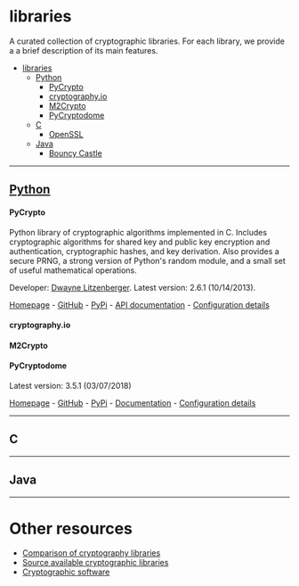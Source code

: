 # libraries

A curated collection of cryptographic libraries. For each library, we provide a
a brief description of its main features.

- [libraries](#libraries)
    - [Python](#python)
        - [PyCrypto](#pycrypto)
        - [cryptography.io](#cryptographyio)
        - [M2Crypto](#m2crypto)
        - [PyCryptodome](#pycryptodome)
    - [C](#c)
        - [OpenSSL](#openssl)
    - [Java](#java)
        - [Bouncy Castle](#bouncycastle)

------

## [Python](Python/)

#### PyCrypto 
Python library of cryptographic algorithms implemented in C.
Includes cryptographic algorithms for shared key
and public key encryption and authentication, cryptographic hashes, and key
derivation. Also provides a secure PRNG, a strong version of Python's random
module, and a small set of useful mathematical operations.

Developer: [Dwayne Litzenberger](https://www.dlitz.net/). 
Latest version: 2.6.1 (10/14/2013).

[Homepage](https://www.dlitz.net/software/pycrypto/) -
[GitHub](https://github.com/dlitz/pycrypto) -
[PyPi](https://pypi.python.org/pypi/pycrypto/2.6.1) -
[API documentation](https://www.dlitz.net/software/pycrypto/api/current/) -
[Configuration details](Python/PyCrypto.config)

#### cryptography.io

#### M2Crypto

#### PyCryptodome

Latest version: 3.5.1 (03/07/2018)

[Homepage](https://www.pycryptodome.org/en/latest/) -
[GitHub](https://github.com/Legrandin/pycryptodome) -
[PyPi](https://pypi.python.org/pypi/pycryptodomex) -
[Documentation](https://pycryptodome.readthedocs.io/en/latest/) -
[Configuration details](Python/PyCryptodome.config)

------

## C

------

## Java

------

# Other resources

- [Comparison of cryptography libraries](https://en.wikipedia.org/wiki/Comparison_of_cryptography_libraries)
- [Source available cryptographic libraries](https://adam.shostack.org/crypto/index.html)
- [Cryptographic software](https://en.wikipedia.org/wiki/Category:Cryptographic_software)
